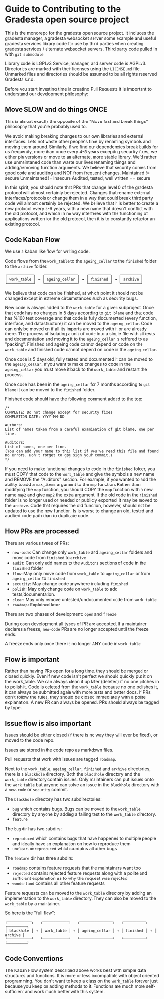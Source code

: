 Guide to Contributing to the Gradesta open source project
========================================================================

This is the monorepo for the gradesta open source project.
It includes the gradesta manager,
a gradesta websocket server
some example and useful gradesta services
library code for use by third parties when creating gradesta services / alternate websocket servers.
Third party code pulled in with `git submodule`

Library code is LGPLv3
Service, manager, and server code is AGPLv3.
Directories are marked with their licenses using the `LICENSE.md` file.
Unmarked files and directories should be assumed to be all rights reserved Gradesta s.r.o.

Before you start investing time in creating Pull Requests it is important to understand our development philosophy:

Move SLOW and do things ONCE
----------------------------------

This is almost exactly the opposite of the "Move fast and break things" philosophy that you're probably used to.

We avoid making breaking changes to our own libraries and external interfaces.
Lets not waste other people's time by renaming symbols and moving them around.
Similarly, if we find our dependencies break builds for us frequently,
more than once every 4-5 years excepting security fixes,
we either pin versions or move to an alternate, more stable library.
We'd rather use unmaintaned code than waste our lives renaming things and adding/removing function arguments.
We believe that security comes from good code and auditing and NOT from frequent changes.
Maintained != secure
Unmaintaned != insecure
Audited, tested, well written == secure


In this spirit, you should note that PRs that change level 0 of the gradesta protocol will almost certainly be rejected.
Changes that rename external interfaces/protocols or change them in a way that could break third party code will almost certainly be rejected.
We believe that it is better to create a new protocol every 5-6 years,
with a new name that doesn't conflict with the old protocol,
and which in no way interferes with the functioning of applications written for the old protocol,
then it is to constantly refactor an existing protocol.

Code Kaban Flow
------------------

We use a kaban like flow for writing code.

Code flows from the `work_table` to the `ageing_cellar` to the `finished` folder to the `archive` folder.

```
╭────────────╮   ╭───────────────╮   ╭──────────╮   ╭─────────╮
│ work_table │ → │ ageing_cellar │ → │ finished │ → │ archive │
╰────────────╯   ╰───────────────╯   ╰──────────╯   ╰─────────╯
```

We believe that code can be finished, at which point it should not be changed except in extreme
circumstances such as security bugs.

New code is always added to the `work_table` for a given subproject.
Once that code has no changes in 5 days according to `git blame`
and that code has %100 test coverage
and that code is fully documented (every function, interface, and datastructure)
it can be moved to the `ageing_cellar`.
Code can only be moved on if all its imports are moved with it or are already there.
The process of isolating a unit of code into a single file with all tests and documentation and moving it to the `ageing_cellar` is reffered to as "packing".
Finished and ageing code cannot depend on code on the `work_table`
and finished code cannot depend on code in the `ageing_cellar`.

Once code is 5 days old, fully tested and documented it can be moved to the `ageing_cellar`.
If you want to make changes to code in the `ageing_cellar` you must move it back to the `work_table` and restart the process.

Once code has been in the `ageing_cellar` for 7 months according to `git blame` it can be moved to the `finished` folder.

Finished code should have the following comment added to the top:

```
/*
COMPLETE: Do not change except for security fixes
COMPLETION DATE: YYYY-MM-DD

Authors:
List of names taken from a careful examination of git blame, one per line.

Auditors:
List of names, one per line.
(You can add your name to this list if you've read this file and found no errors. Don't forget to gpg sign your commit.)
*/
```

If you need to make functional changes to code in the `finished` folder, you must COPY that code to the `work_table` and give the symbols a new name and REMOVE the "Auditors" section.
For example, if you wanted to add the ability to add a `max_items` argument to the `map` function.
Rather than modifying the `map` function,
you should COPY the `map` function with a new name `map2` and give `map2` the extra argument.
If the old code in the `finished` folder is no longer used or needed or publicly exported, it may be moved to the `archive`.
Code that requires the old function, however, should not be updated to use the new function.
Is is worse to change an old, tested and audited code path than to duplicate code.

How PRs are processed
-------------------------

There are various types of PRs:

- `new-code`: Can change only `work_table` and `ageing_cellar` folders and move code from `finished` to `archive`
- `audit`: Can only add names to the `Auditors` sections of code in the `finished` folder
- `flow`: May only move code from `work_table` to `ageing_cellar` or from `ageing_cellar` to `finished`
- `security`: May change code anywhere including `finished`
- `polish`: May only change code on `work_table` to add tests/documentation.
- `clean`: May only remove untested/undocumented code from `work_table`
- `roadmap`: Explained later

There are two phases of development: `open` and `freeze`.

During open development all types of PR are accepted.
If a maintainer declares a freeze, `new-code` PRs are no longer accepted until the freeze ends.

A freeze ends only once there is no longer ANY code in `work_table`.

Flow is important
--------------------

Rather than having PRs open for a long time, they should be merged or closed quickly.
Even if new code isn't perfect we should quickly put it on the work_table.
We can always clean it up later (deleted) if no one pitches in to polish it.
Code is deleted from the `work_table` because no one polishes it,
it can always be submitted again with more tests and better docs.
If PRs don't follow the rules, they should be closed immediately with a polite explanation.
A new PR can always be opened.
PRs should always be tagged by type.

Issue flow is also important
----------------------------------

Issues should be either closed (if there is no way they will ever be fixed), or moved to the code repo.

Issues are stored in the code repo as markdown files.

Pull requests that work with issues are tagged `roadmap`.

Next to the `work_table`, `ageing_cellar`, `finished` and `archive` directories, there is a `blackhole` directory.
Both the `blackhole` directory and the `work_table` directory contain issues.
Only maintainers can put issues onto the `work_table` but anyone can solve an issue in the `blackhole` directory with a `new-code` or `security` commit.

The `blackhole` directory has two subdirectories:

- `bug` which contains bugs. Bugs can be moved to the `work_table` directory by anyone by adding a failing test to the `work_table` directory.
- `feature`

The `bug` dir has two subdirs:

- `reproduced` which contains bugs that have happened to multiple people and ideally have an explanation on how to reproduce them
- `unclear-unreproduced` which contains all other bugs

The `feature` dir has three subdirs:

- `roadmap` contains feature requests that the maintainers want too
- `rejected` contains rejected feature requests along with a polite and sufficient explanation as to why the request was rejected
- `wonderland` contains all other feature requests


Feature requests can be moved to the `work_table` directory by adding an implementation to the `work_table` directory. They can also be moved to the `work_table` by a maintainer.

So here is the "full flow":

```
╭───────────╮   ╭────────────╮   ╭───────────────╮   ╭──────────╮   ╭─────────╮
│ blackhole │ → │ work_table │ → │ ageing_cellar │ → │ finished │ → │ archive │
╰───────────╯   ╰────────────╯   ╰───────────────╯   ╰──────────╯   ╰─────────╯
```



Code Conventions
-------------------

The Kaban Flow system described above works best with simple data structures and functions.
It is more or less incompatible with object oriented programming.
You don't want to keep a class on the `work_table` forever
just because you keep on adding methods to it.
Functions are much more self-sufficient and work much better with this system.

